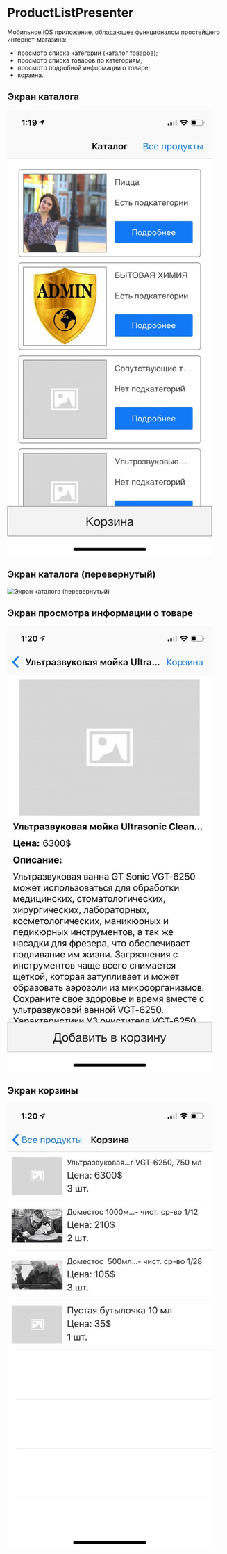 # ProductListPresenter
Мобильное iOS приложение, обладающее функционалом простейшего интернет-магазина:
* просмотр списка категорий (каталог товаров);
* просмотр списка товаров по категориям;
* просмотр подробной информации о товаре;
* корзина.

## Экран каталога
![Экран каталога](https://github.com/chosti34/ProductListPresenter/blob/master/Images/catalog.jpg "Экран каталога")

## Экран каталога (перевернутый)
![Экран каталога (перевернутый)](https://github.com/chosti34/ProductListPresenter/blob/master/Images/catalog_roated.jpg "Экран каталога (перевернутый)")

## Экран просмотра информации о товаре
![Экран просмотра информации о товаре](https://github.com/chosti34/ProductListPresenter/blob/master/Images/product_details.jpg "Просмотр информации о товаре")

## Экран корзины
![Экран корзины](https://github.com/chosti34/ProductListPresenter/blob/master/Images/shopping_cart.jpg "Корзина")
